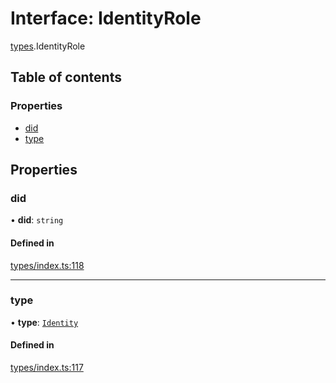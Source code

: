 # Interface: IdentityRole

[types](../wiki/types).IdentityRole

## Table of contents

### Properties

- [did](../wiki/types.IdentityRole#did)
- [type](../wiki/types.IdentityRole#type)

## Properties

### did

• **did**: `string`

#### Defined in

[types/index.ts:118](https://github.com/PolymeshAssociation/polymesh-sdk/blob/07b115c8/src/types/index.ts#L118)

___

### type

• **type**: [`Identity`](../wiki/types.RoleType#identity)

#### Defined in

[types/index.ts:117](https://github.com/PolymeshAssociation/polymesh-sdk/blob/07b115c8/src/types/index.ts#L117)

